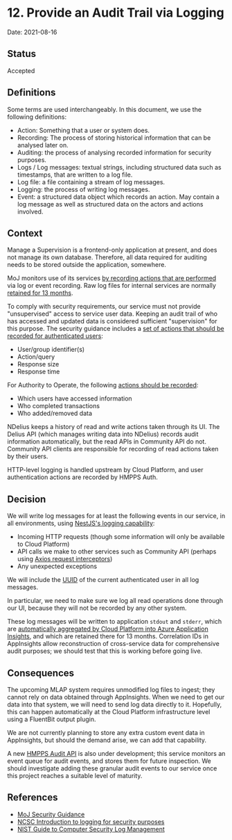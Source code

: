 # 12. Provide an Audit Trail via Logging

Date: 2021-08-16

## Status

Accepted

## Definitions

Some terms are used interchangeably. In this document, we use the following definitions:

* Action: Something that a user or system does.
* Recording: The process of storing historical information that can be analysed later on.
* Auditing: the process of analysing recorded information for security purposes.
* Logs / Log messages: textual strings, including structured data such as timestamps, that are written to a log file.
* Log file: a file containing a stream of log messages.
* Logging: the process of writing log messages.
* Event: a structured data object which records an action. May contain a log message as well as structured data on the actors and actions involved.

## Context

Manage a Supervision is a frontend-only application at present, and does not manage its own database. Therefore, all data required for auditing needs to be stored outside the application, somewhere.

MoJ monitors use of its services [by recording actions that are performed](https://security-guidance.service.justice.gov.uk/logging-and-monitoring) via log or event recording. Raw log files for internal services are normally [retained for 13 months](https://security-guidance.service.justice.gov.uk/logging-and-monitoring/#log-retention).

To comply with security requirements, our service must not provide "unsupervised" access to
service user data. Keeping an audit trail of who has accessed and updated data is considered sufficient "supervision" for
this purpose. The security guidance includes a [set of actions that should be recorded for authenticated users](https://security-guidance.service.justice.gov.uk/custom-applications/#2-authenticated-user-activity-events):

* User/group identifier(s)
* Action/query
* Response size
* Response time

For Authority to Operate, the following [actions should be recorded](https://dsdmoj.atlassian.net/wiki/spaces/NDSS/pages/3053519229/Logging+Audit):

* Which users have accessed information
* Who completed transactions
* Who added/removed data

NDelius keeps a history of read and write actions taken through its UI. The Delius API (which manages writing data into NDelius) records audit information automatically, but the read APIs in Community API do not. Community API
clients are responsible for recording of read actions taken by their users.

HTTP-level logging is handled upstream by Cloud Platform, and user authentication actions
are recorded by HMPPS Auth.

## Decision

We will write log messages for at least the following events in our service, in all environments, using [NestJS's logging capability](https://javascript.plainenglish.io/how-to-use-nestjs-logger-2a9cb107bce9):

* Incoming HTTP requests (though some information will only be available to Cloud Platform)
* API calls we make to other services such as Community API (perhaps using [Axios request interceptors](https://itnext.io/advanced-nestjs-techniques-part-2-logging-outgoing-http-requests-3c75d47c5768))
* Any unexpected exceptions

We will include the [UUID](https://github.com/ministryofjustice/hmpps-auth/blob/9296135ad842e6ec01945d679666ffd46c98654a/src/main/kotlin/uk/gov/justice/digital/hmpps/oauth2server/model/UserDetail.kt) of the current authenticated user in all log messages.

In particular, we need to make sure we log all read operations done through our UI, because they will not be recorded by any other system.

These log messages will be written to application `stdout` and `stderr`, which are [automatically aggregated by Cloud Platform into Azure Application Insights](https://user-guide.cloud-platform.service.justice.gov.uk/documentation/logging-an-app/log-collection-and-storage.html#application-log-collection-and-storage), and which are retained there for 13 months. Correlation IDs in AppInsights allow reconstruction of cross-service data for comprehensive audit purposes; we should test that this is working before going live.

## Consequences

The upcoming MLAP system requires unmodified log files to ingest; they cannot rely on data obtained through AppInsights. When
we need to get our data into that system, we will need to send log data directly to it. Hopefully, this can happen automatically at the Cloud Platform infrastructure level using a FluentBit output plugin.

We are not currently planning to store any extra custom event data in AppInsights, but should the demand arise, we can add that capability.

A new [HMPPS Audit API](https://github.com/ministryofjustice/hmpps-audit-api) is also under development; this service monitors an event queue
for audit events, and stores them for future inspection. We should investigate adding these granular audit events to our service once this project reaches a suitable level of maturity.

## References

* [MoJ Security Guidance](https://security-guidance.service.justice.gov.uk/#cyber-and-technical-security-guidance)
* [NCSC Introduction to logging for security purposes](https://www.ncsc.gov.uk/guidance/introduction-logging-security-purposes)
* [NIST Guide to Computer Security Log Management](https://nvlpubs.nist.gov/nistpubs/Legacy/SP/nistspecialpublication800-92.pdf)
